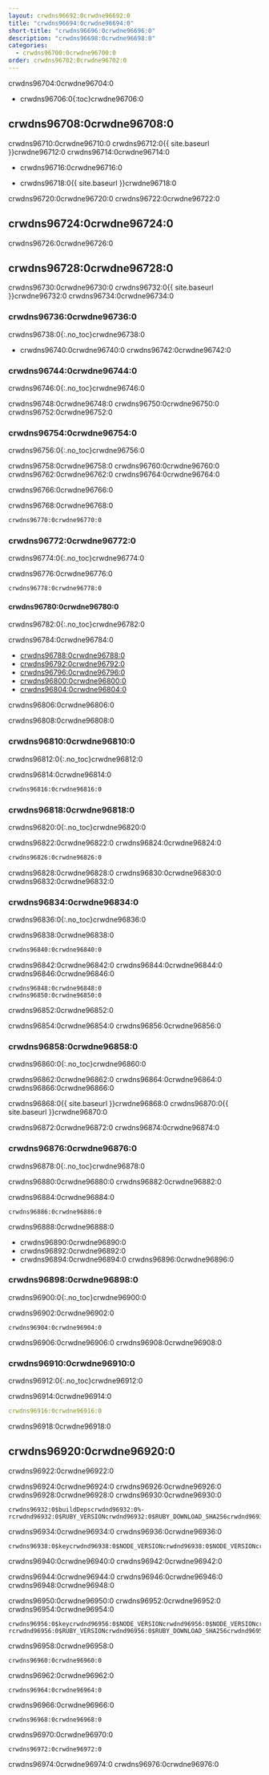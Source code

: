 ```yaml
---
layout: crwdns96692:0crwdne96692:0
title: "crwdns96694:0crwdne96694:0"
short-title: "crwdns96696:0crwdne96696:0"
description: "crwdns96698:0crwdne96698:0"
categories:
  - crwdns96700:0crwdne96700:0
order: crwdns96702:0crwdne96702:0
---
```

crwdns96704:0crwdne96704:0

- crwdns96706:0{:toc}crwdne96706:0

## crwdns96708:0crwdne96708:0

crwdns96710:0crwdne96710:0 crwdns96712:0{{ site.baseurl }}crwdne96712:0 crwdns96714:0crwdne96714:0

- crwdns96716:0crwdne96716:0

- crwdns96718:0{{ site.baseurl }}crwdne96718:0

crwdns96720:0crwdne96720:0 crwdns96722:0crwdne96722:0

## crwdns96724:0crwdne96724:0

crwdns96726:0crwdne96726:0

## crwdns96728:0crwdne96728:0

crwdns96730:0crwdne96730:0 crwdns96732:0{{ site.baseurl }}crwdne96732:0 crwdns96734:0crwdne96734:0

### crwdns96736:0crwdne96736:0

crwdns96738:0{:.no_toc}crwdne96738:0

- crwdns96740:0crwdne96740:0 crwdns96742:0crwdne96742:0

### crwdns96744:0crwdne96744:0

crwdns96746:0{:.no_toc}crwdne96746:0

crwdns96748:0crwdne96748:0 crwdns96750:0crwdne96750:0 crwdns96752:0crwdne96752:0

### crwdns96754:0crwdne96754:0

crwdns96756:0{:.no_toc}crwdne96756:0

crwdns96758:0crwdne96758:0 crwdns96760:0crwdne96760:0 crwdns96762:0crwdne96762:0 crwdns96764:0crwdne96764:0

crwdns96766:0crwdne96766:0

crwdns96768:0crwdne96768:0

```Dockerfile
crwdns96770:0crwdne96770:0
```

### crwdns96772:0crwdne96772:0

crwdns96774:0{:.no_toc}crwdne96774:0

crwdns96776:0crwdne96776:0

```Dockerfile
crwdns96778:0crwdne96778:0
```

#### crwdns96780:0crwdne96780:0

crwdns96782:0{:.no_toc}crwdne96782:0

crwdns96784:0crwdne96784:0

- [crwdns96788:0crwdne96788:0](crwdns96786:0crwdne96786:0)
- [crwdns96792:0crwdne96792:0](crwdns96790:0crwdne96790:0)
- [crwdns96796:0crwdne96796:0](crwdns96794:0crwdne96794:0)
- [crwdns96800:0crwdne96800:0](crwdns96798:0crwdne96798:0)
- [crwdns96804:0crwdne96804:0](crwdns96802:0crwdne96802:0)

crwdns96806:0crwdne96806:0

crwdns96808:0crwdne96808:0

### crwdns96810:0crwdne96810:0

crwdns96812:0{:.no_toc}crwdne96812:0

crwdns96814:0crwdne96814:0

```Dockerfile
crwdns96816:0crwdne96816:0
```

### crwdns96818:0crwdne96818:0

crwdns96820:0{:.no_toc}crwdne96820:0

crwdns96822:0crwdne96822:0 crwdns96824:0crwdne96824:0

```Dockerfile
crwdns96826:0crwdne96826:0
```

crwdns96828:0crwdne96828:0 crwdns96830:0crwdne96830:0 crwdns96832:0crwdne96832:0

### crwdns96834:0crwdne96834:0

crwdns96836:0{:.no_toc}crwdne96836:0

crwdns96838:0crwdne96838:0

```bash
crwdns96840:0crwdne96840:0
```

crwdns96842:0crwdne96842:0 crwdns96844:0crwdne96844:0 crwdns96846:0crwdne96846:0

    crwdns96848:0crwdne96848:0
    crwdns96850:0crwdne96850:0
    

crwdns96852:0crwdne96852:0

crwdns96854:0crwdne96854:0 crwdns96856:0crwdne96856:0

### crwdns96858:0crwdne96858:0

crwdns96860:0{:.no_toc}crwdne96860:0

crwdns96862:0crwdne96862:0 crwdns96864:0crwdne96864:0 crwdns96866:0crwdne96866:0

crwdns96868:0{{ site.baseurl }}crwdne96868:0 crwdns96870:0{{ site.baseurl }}crwdne96870:0

crwdns96872:0crwdne96872:0 crwdns96874:0crwdne96874:0

### crwdns96876:0crwdne96876:0

crwdns96878:0{:.no_toc}crwdne96878:0

crwdns96880:0crwdne96880:0 crwdns96882:0crwdne96882:0

crwdns96884:0crwdne96884:0

```Shell
crwdns96886:0crwdne96886:0
```

crwdns96888:0crwdne96888:0

- crwdns96890:0crwdne96890:0
- crwdns96892:0crwdne96892:0
- crwdns96894:0crwdne96894:0 crwdns96896:0crwdne96896:0

### crwdns96898:0crwdne96898:0

crwdns96900:0{:.no_toc}crwdne96900:0

crwdns96902:0crwdne96902:0

```Shell
crwdns96904:0crwdne96904:0
```

crwdns96906:0crwdne96906:0 crwdns96908:0crwdne96908:0

### crwdns96910:0crwdne96910:0

crwdns96912:0{:.no_toc}crwdne96912:0

crwdns96914:0crwdne96914:0

```YAML
crwdns96916:0crwdne96916:0
```

crwdns96918:0crwdne96918:0

## crwdns96920:0crwdne96920:0

crwdns96922:0crwdne96922:0

crwdns96924:0crwdne96924:0 crwdns96926:0crwdne96926:0 crwdns96928:0crwdne96928:0 crwdns96930:0crwdne96930:0

    crwdns96932:0$buildDepscrwdnd96932:0%-rcrwdnd96932:0$RUBY_VERSIONcrwdnd96932:0$RUBY_DOWNLOAD_SHA256crwdnd96932:0$(nproc)crwdnd96932:0$buildDepscrwdnd96932:0$RUBYGEMS_VERSIONcrwdnd96932:0$BUNDLER_VERSIONcrwdnd96932:0$GEM_HOMEcrwdnd96932:0$GEM_HOMEcrwdnd96932:0$GEM_HOMEcrwdnd96932:0$BUNDLE_BINcrwdnd96932:0$PATHcrwdnd96932:0$GEM_HOMEcrwdnd96932:0$BUNDLE_BINcrwdnd96932:0$GEM_HOMEcrwdnd96932:0$BUNDLE_BINcrwdne96932:0
    

crwdns96934:0crwdne96934:0 crwdns96936:0crwdne96936:0

    crwdns96938:0$keycrwdnd96938:0$NODE_VERSIONcrwdnd96938:0$NODE_VERSIONcrwdnd96938:0$NODE_VERSIONcrwdnd96938:0$NODE_VERSIONcrwdnd96938:0$NODE_VERSIONcrwdnd96938:0$NODE_VERSIONcrwdne96938:0
    

crwdns96940:0crwdne96940:0 crwdns96942:0crwdne96942:0

crwdns96944:0crwdne96944:0 crwdns96946:0crwdne96946:0 crwdns96948:0crwdne96948:0

crwdns96950:0crwdne96950:0 crwdns96952:0crwdne96952:0 crwdns96954:0crwdne96954:0

    crwdns96956:0$keycrwdnd96956:0$NODE_VERSIONcrwdnd96956:0$NODE_VERSIONcrwdnd96956:0$NODE_VERSIONcrwdnd96956:0$NODE_VERSIONcrwdnd96956:0$NODE_VERSIONcrwdnd96956:0$NODE_VERSIONcrwdnd96956:0$buildDepscrwdnd96956:0%-rcrwdnd96956:0$RUBY_VERSIONcrwdnd96956:0$RUBY_DOWNLOAD_SHA256crwdnd96956:0$(nproc)crwdnd96956:0$buildDepscrwdnd96956:0$RUBYGEMS_VERSIONcrwdnd96956:0$BUNDLER_VERSIONcrwdnd96956:0$PATHcrwdnd96956:0$GEM_HOMEcrwdnd96956:0$GEM_HOMEcrwdnd96956:0$GEM_HOMEcrwdnd96956:0$BUNDLE_BINcrwdnd96956:0$PATHcrwdnd96956:0$GEM_HOMEcrwdnd96956:0$BUNDLE_BINcrwdnd96956:0$GEM_HOMEcrwdnd96956:0$BUNDLE_BINcrwdne96956:0
    

crwdns96958:0crwdne96958:0

`crwdns96960:0crwdne96960:0`

crwdns96962:0crwdne96962:0

    crwdns96964:0crwdne96964:0
    

crwdns96966:0crwdne96966:0

    crwdns96968:0crwdne96968:0
    

crwdns96970:0crwdne96970:0

    crwdns96972:0crwdne96972:0
    

crwdns96974:0crwdne96974:0 crwdns96976:0crwdne96976:0